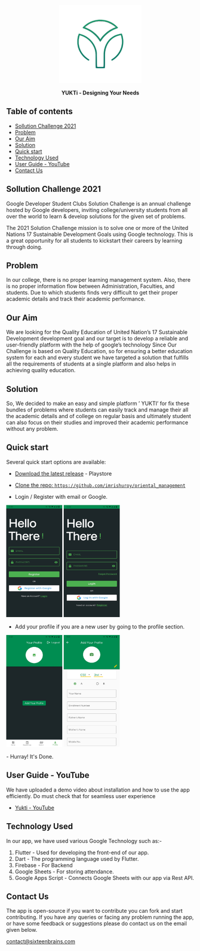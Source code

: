 <p align="center">
  <a href="https://play.google.com/store/apps/details?id=com.sixteenbrains.oriental_management">
    <img src="https://raw.githubusercontent.com/imrishuroy/Images/main/Yukti.png" alt="Yukti Logo" width="220" height="210">
  </a>
</p>
<p align="center">
<b> YUKTi - Designing Your Needs </b>
</p>


## Table of contents

- [Sollution Challenge 2021](#solution-challenge2021)
- [Problem](#problem)
- [Our Aim](#our-aim)
- [Solution](#solution)
- [Quick start](#quick-start)
- [Technology Used](#tech-used)
- [User Guide - YouTube](#user-guide)
- [Contact Us](#contact-us)



## Sollution Challenge 2021
Google Developer Student Clubs Solution Challenge is an annual challenge hosted by Google developers, inviting college/university students from all over the world to learn & develop solutions for the given set of problems.
 
The 2021 Solution Challenge mission is to solve one or more of the United Nations 17 Sustainable Development Goals using Google technology. This is a great opportunity for all students to kickstart their careers by learning through doing.

## Problem

In our college, there is no proper learning management system. Also, there is no proper information flow between Administration, Faculties, and students. Due to which students finds very difficult to get their proper academic details and track their academic performance.

## Our Aim

We are  looking  for the  Quality Education of United Nation’s 17 Sustainable Development development goal and our target is to develop a reliable and user-friendly platform with the help of google’s technology
Since Our Challenge is based on Quality Education, so for ensuring a better education system for each and every student we have targeted a solution that fulfills all the requirements of students at a single platform and also helps in achieving quality education.

## Solution

So, We decided to make an easy and simple platform  ’ YUKTI’ for fix these bundles of problems where students can easily track and manage their all the academic details and of college on regular basis and ultimately student can also focus on their studies and improved their academic performance without any problem.

## Quick start

Several quick start options are available:

- [Download the latest release](https://play.google.com/store/apps/details?id=com.sixteenbrains.oriental_management) - Playstore
- [Clone the repo: `https://github.com/imrishuroy/oriental_management`](https://github.com/imrishuroy/oriental_management)

- Login / Register with email or Google.
<p> 
 <img src="https://raw.githubusercontent.com/imrishuroy/Images/main/yukti-sc-2.jpg" alt="Register Image" width="150" height="300">

  <img src="https://raw.githubusercontent.com/imrishuroy/Images/main/yukti-sc-1.jpg" alt="Login Image" width="150" height="300">
</p>

- Add your profile if you are a new user by going to the profile section.

<p style="margin-right:5em">
<img src="https://raw.githubusercontent.com/imrishuroy/Images/main/yukti-sc-3.jpg" alt="Register Image" width="150" height="300">

<img src="https://raw.githubusercontent.com/imrishuroy/Images/main/yukti-sc-4.jpg" alt="Login Image" width="150" height="300" margin:10px>

</p>
- Hurray! It's Done.

## User Guide - YouTube
We have uploaded a demo video about installation and how to use the app efficiently.
Do must check that for seamless user experience
- [Yukti - YouTube](https://www.youtube.com/watch?v=fkN9zzZTPIQ) 


## Technology Used

In our app, we have used various  Google Technology such as:-
1. Flutter - Used for developing the front-end of our app.
2. Dart - The programming language used by Flutter.
3. Firebase - For Backend
4. Google Sheets - For storing attendance.
5. Google Apps Script - Connects Google Sheets with our app via Rest API.


## Contact Us

The app is open-source if you want to contribute you can fork and start contributing.
If you have any queries or facing any problem running the app, or have some feedback or suggestions please do contact us on the email given below.

<a href="mailto:contact@sixteenbrains.com">contact@sixteenbrains.com</a>



















<!-- 
SHA1: 00:E8:ED:51:5F:9F:E4:32:8D:21:D7:C8:59:7E:67:D6:5E:64:02:4B
SHA256: E8:FC:2D:7B:6D:AE:4F:D1:F9:F5:A3:25:DF:20:E0:29:2B:A6:0F:5E:81:C1:78:02:30:73:B4:2F:9D:DF:28:EF -->


<!-- 


Certificate fingerprints:
         SHA1: 1C:6B:4D:86:13:50:AE:F6:A2:80:18:F6:3E:B9:3E:31:3C:08:A2:EC
         SHA256: B7:F9:3E:07:6D:04:4C:7E:07:8B:71:1F:FC:33:F0:A0:29:48:8A:F6:44:8F:B7:D2:D4:1A:F0:6D:56:1B:6D:FF -->
